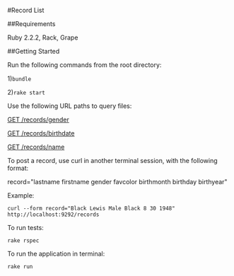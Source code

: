 #Record List

##Requirements

Ruby 2.2.2, Rack, Grape

##Getting Started

Run the following commands from the root directory:

1)`bundle`

2)`rake start`

Use the following URL paths to query files:

[GET /records/gender](http://localhost:9292/records/gender)

[GET /records/birthdate](http://localhost:9292/records/birthdate)

[GET /records/name](http://localhost:9292/records/lastname)

To post a record, use curl in another terminal session, with the following format:

record="lastname firstname gender favcolor birthmonth birthday birthyear"

Example:

`curl --form record="Black Lewis Male Black 8 30 1948" http://localhost:9292/records`

To run tests:

`rake rspec`

To run the application in terminal:

`rake run`
